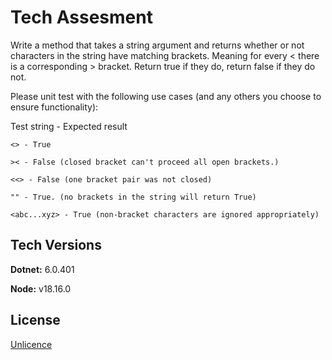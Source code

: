 # Tech Assesment

Write a method that takes a string argument and returns whether or not characters in the string have matching brackets. Meaning for every < there is a corresponding > bracket. Return true if they do, return false if they do not. 


Please unit test with the following use cases (and any others you choose to ensure functionality):


Test string - Expected result

    <> - True

    >< - False (closed bracket can't proceed all open brackets.)

    <<> - False (one bracket pair was not closed)

    "" - True. (no brackets in the string will return True) 

    <abc...xyz> - True (non-bracket characters are ignored appropriately)


## Tech Versions

**Dotnet:** 6.0.401

**Node:** v18.16.0

## License

[Unlicence](https://unlicense.org/)
